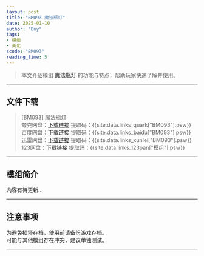 ```yaml
---
layout: post
title: "BM093 魔法瓶灯"
date: 2025-01-10
author: "Bny"
tags: 
- 模组
- 美化
scode: "BM093"
reading_time: 5
---
```


> 本文介绍模组 **魔法瓶灯** 的功能与特点，帮助玩家快速了解并使用。

---

## 文件下载

> [BM093] 魔法瓶灯  
夸克网盘：[下载链接]({{site.data.links_quark["BM093"].url}}) 提取码：{{site.data.links_quark["BM093"].psw}}  
百度网盘：[下载链接]({{site.data.links_baidu["BM093"].url}}) 提取码：{{site.data.links_baidu["BM093"].psw}}  
迅雷网盘：[下载链接]({{site.data.links_xunlei["BM093"].url}}) 提取码：{{site.data.links_xunlei["BM093"].psw}}  
123网盘：[下载链接]({{site.data.links_123pan["模组"].url}}) 提取码：{{site.data.links_123pan["模组"].psw}}  

---

## 模组简介

>  
内容有待更新...  

---

## 注意事项

>  
为避免损坏存档，使用前请备份游戏存档。  
可能与其他模组存在冲突，建议单独测试。  

---

